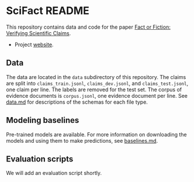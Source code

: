 # SciFact README

This repository contains data and code for the paper [Fact or Fiction: Verifying Scientific Claims](https://arxiv.org/abs/2004.14974).

- Project [website](https://github.com/allenai/scifact-demo).

## Data

The data are located in the `data` subdirectory of this repository. The claims are split into `claims_train.jsonl`, `claims_dev.jsonl`, and `claims_test.jsonl`, one claim per line. The labels are removed for the test set. The corpus of evidence documents is `corpus.jsonl`, one evidence document per line. See [data.md](data.md) for descriptions of the schemas for each file type.

## Modeling baselines

Pre-trained models are available. For more information on downloading the models and using them to make predictions, see [baselines.md](baselines.md).

## Evaluation scripts

We will add an evaluation script shortly.
